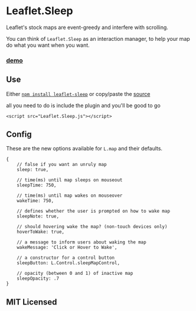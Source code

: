 # Leaflet.Sleep

Leaflet's stock maps are event-greedy and interfere with scrolling.

You can think of `Leaflet.Sleep` as an interaction manager, to help your
map do what you want when you want.

### [demo](http://cliffcloud.github.io/Leaflet.Sleep)

## Use

Either
[`npm install leaflet-sleep`](https://www.npmjs.com/package/leaflet-sleep)
or copy/paste the
[source](https://github.com/CliffCloud/Leaflet.Sleep/blob/master/Leaflet.Sleep.js)

all you need to do is include the plugin and you'll be good to go

    <script src="Leaflet.Sleep.js"></script>

## Config

These are the new options available for `L.map` and their defaults.

    {
        // false if you want an unruly map
        sleep: true,

        // time(ms) until map sleeps on mouseout
        sleepTime: 750,

        // time(ms) until map wakes on mouseover
        wakeTime: 750,

        // defines whether the user is prompted on how to wake map
        sleepNote: true,

        // should hovering wake the map? (non-touch devices only)
        hoverToWake: true,

        // a message to inform users about waking the map
        wakeMessage: 'Click or Hover to Wake',

        // a constructor for a control button
        sleepButton: L.Control.sleepMapControl,

        // opacity (between 0 and 1) of inactive map
        sleepOpacity: .7
    }

## MIT Licensed
